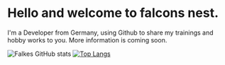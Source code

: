 # Hello and welcome to falcons nest.

I'm a Developer from Germany, using Github to share my trainings and hobby works to you.
More information is coming soon.

![Falkes GitHub stats](https://github-readme-stats.vercel.app/api?username=falke327&show_icons=true&theme=solarized-dark)
[![Top Langs](https://github-readme-stats.vercel.app/api/top-langs/?username=falke327&theme=solarized-dark)](https://github.com/falke327/github-readme-stats)
